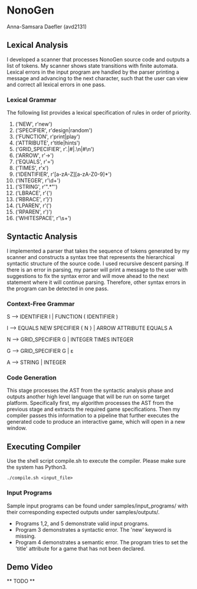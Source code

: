 # NonoGen
Anna-Samsara Daefler (avd2131)

## Lexical Analysis
I developed a scanner that processes NonoGen source code and outputs a list of tokens. My scanner shows state
transitions with finite automata. Lexical errors in the input program are handled by the parser printing a message
and advancing to the next character, such that the user can view and correct all lexical errors in one pass.

### Lexical Grammar
The following list provides a lexical specification of rules in order of priority.

1) ('NEW', r'new')
2) ('SPECIFIER', r'design|random')
3) ('FUNCTION', r'print|play')
4) ('ATTRIBUTE', r'title|hints')
5) ('GRID_SPECIFIER', r'\.|#|\.\n|#\n')
6) ('ARROW', r'->')
7) ('EQUALS', r'=')
8) ('TIMES', r'x')
9) ('IDENTIFIER', r'[a-zA-Z][a-zA-Z0-9]*')
10) ('INTEGER', r'\d+')
11) ('STRING', r'".*"')
12) ('LBRACE', r'{')
13) ('RBRACE', r'}')
14) ('LPAREN', r'(')
15) ('RPAREN', r')')
16) ('WHITESPACE', r'\s+')

## Syntactic Analysis
I implemented a parser that takes the sequence of tokens generated by my scanner and constructs 
a syntax tree that represents the hierarchical syntactic structure of the source code. I used
recursive descent parsing. If there is an error in parsing, my parser will print a message to 
the user with suggestions to fix the syntax error and will move ahead to the next statement
where it will continue parsing. Therefore, other syntax errors in the program can be detected in
one pass.

### Context-Free Grammar
S --> IDENTIFIER I | FUNCTION ( IDENTIFIER )

I --> EQUALS NEW SPECIFIER { N } | ARROW ATTRIBUTE EQUALS A

N --> GRID_SPECIFIER G | INTEGER TIMES INTEGER

G --> GRID_SPECIFIER G | ε

A --> STRING | INTEGER

### Code Generation
This stage processes the AST from the syntactic analysis phase and outputs another high level
language that will be run on some target platform. Specifically first, my algorithm processes the AST from
the previous stage and extracts the required game specifications. Then my compiler passes this information
to a pipeline that further executes the generated code to produce an interactive game, which will open in a 
new window.

## Executing Compiler
Use the shell script compile.sh to execute the compiler. Please make sure the system has Python3.

```./compile.sh <input_file>```

### Input Programs
Sample input programs can be found under samples/input_programs/ with their corresponding
expected outputs under samples/outputs/. 

* Programs 1,2, and 5 demonstrate valid input programs.
* Program 3 demonstrates a syntactic error. The 'new' keyword is missing.
* Program 4 demonstrates a semantic error. The program tries to set the 'title' attribute for a game that has not been declared.

## Demo Video
** TODO ** 